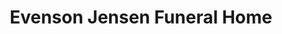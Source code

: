 ---
title: "Evenson Jensen Funeral Home"
url: /lemmon/evenson-jensen-funeral-home/
shop: Bestattungen
---